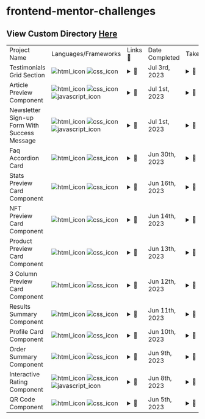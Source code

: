 # frontend-mentor-challenges

<h2>View Custom Directory <a href="https://frontend-mentor-challenges-pi-sage.vercel.app/">Here</a></h2>

<table>
    <tr>
      <td>Project Name</td>
      <td>Languages/Frameworks</td>
      <td>Links 🔗</td>
      <td>Date Completed</td>
      <td>Takeaways</td>
      <td>Trial #</td>
    </tr>
    <tr>
      <td>Testimonials Grid Section</td>
      <td>
        <img src="https://img.shields.io/badge/HTML5-E34F26?logo=html5&logoColor=white" alt="html_icon">
        <img src="https://img.shields.io/badge/CSS3-1572B6?logo=css3&logoColor=white" alt="css_icon">
      </td>
      <td>
        <details>
          <summary>🔗</summary>
          <br>
          <p><a href="https://www.frontendmentor.io/challenges/testimonials-grid-section-Nnw6J7Un7">💾 Challenge</a></p>
          <p><a href="https://www.frontendmentor.io/solutions/testimonials-grid-section-css-grid-qowee5U_uf">📨 Submission</a></p>
          <p><a href="https://github.com/Zy8712/frontend-mentor-challenges/tree/main/testimonials-grid-section/my-work">👨‍💻 My_Code</a></p>
          <p><a href="https://frontend-mentor-challenges-pi-sage.vercel.app/testimonials-grid-section/my-work/index.html">🖥️ Preview</a></p>
        </details>
      </td>
      <td>Jul 3rd, 2023</td>
      <td>
        <details>
          <summary> 📝 </summary>
          <ul>
            <br>
            <li>css-grid</li>
          </ul>
        </details>
      </td>
      <td>#1</td>
    </tr>
    <tr>
      <td>Article Preview Component</td>
      <td>
        <img src="https://img.shields.io/badge/HTML5-E34F26?logo=html5&logoColor=white" alt="html_icon">
        <img src="https://img.shields.io/badge/CSS3-1572B6?logo=css3&logoColor=white" alt="css_icon">
        <img src="https://img.shields.io/badge/JavaScript-black?logo=javascript&logoColor=yellow" alt="javascript_icon">
      </td>
      <td>
        <details>
          <summary>🔗</summary>
          <br>
          <p><a href="https://www.frontendmentor.io/challenges/article-preview-component-dYBN_pYFT">💾 Challenge</a></p>
          <p><a href="https://www.frontendmentor.io/solutions/article-preview-component-8AC3WxuhNz">📨 Submission</a></p>
          <p><a href="https://github.com/Zy8712/frontend-mentor-challenges/tree/main/article-preview-component/my-work">👨‍💻 My_Code</a></p>
          <p><a href="https://frontend-mentor-challenges-pi-sage.vercel.app/article-preview-component/my-work/index.html">🖥️ Preview</a></p>
        </details>
      </td>
      <td>Jul 1st, 2023</td>
      <td>
        <details>
          <summary> 📝 </summary>
          <ul>
            <br>
            <li>triangle-shape-made-using-border</li>
          </ul>
        </details>
      </td>
      <td>#1</td>
    </tr>
     <tr>
      <td>Newsletter Sign-up Form With Success Message</td>
      <td>
        <img src="https://img.shields.io/badge/HTML5-E34F26?logo=html5&logoColor=white" alt="html_icon">
        <img src="https://img.shields.io/badge/CSS3-1572B6?logo=css3&logoColor=white" alt="css_icon">
        <img src="https://img.shields.io/badge/JavaScript-black?logo=javascript&logoColor=yellow" alt="javascript_icon">
      </td>
      <td>
        <details>
          <summary>🔗</summary>
          <br>
          <p><a href="https://www.frontendmentor.io/challenges/newsletter-signup-form-with-success-message-3FC1AZbNrv">💾 Challenge</a></p>
          <p><a href="https://www.frontendmentor.io/solutions/newsletter-signup-form-with-success-message-_1HqFFvXBf">📨 Submission</a></p>
          <p><a href="https://github.com/Zy8712/frontend-mentor-challenges/tree/main/newsletter-sign-up-with-success-message/my-work">👨‍💻 My_Code</a></p>
          <p><a href="https://frontend-mentor-challenges-pi-sage.vercel.app/newsletter-sign-up-with-success-message/my-work/index.html">🖥️ Preview</a></p>
        </details>
      </td>
      <td>Jul 1st, 2023</td>
      <td>
        <details>
          <summary> 📝 </summary>
          <ul>
            <br>
            <li>linear-gradient(to right,,)</li>
            <li>email-regex</li>
          </ul>
        </details>
      </td>
      <td>#1</td>
    </tr>
    <tr>
      <td>Faq Accordion Card</td>
      <td>
        <img src="https://img.shields.io/badge/HTML5-E34F26?logo=html5&logoColor=white" alt="html_icon">
        <img src="https://img.shields.io/badge/CSS3-1572B6?logo=css3&logoColor=white" alt="css_icon">
      </td>
      <td>
        <details>
          <summary>🔗</summary>
          <br>
          <p><a href="https://www.frontendmentor.io/challenges/faq-accordion-card-XlyjD0Oam">💾 Challenge</a></p>
          <p><a href="https://www.frontendmentor.io/solutions/faq-accordion-card-pure-html-and-css-no-js-x32Gj2HTI0">📨 Submission</a></p>
          <p><a href="https://github.com/Zy8712/frontend-mentor-challenges/tree/main/faq-accordion-card/my-work">👨‍💻 My_Code</a></p>
          <p><a href="https://frontend-mentor-challenges-pi-sage.vercel.app/faq-accordion-card/my-work/index.html">🖥️ Preview</a></p>
        </details>
      </td>
      <td>Jun 30th, 2023</td>
      <td>
        <details>
          <summary> 📝 </summary>
          <ul>
            <br>
            <li>transform:rotate(-180deg)</li>
            <li>min-height</li>
            <li>summary::-webkit-details-marker</li>
            <li>[open]</li>
          </ul>
        </details>
      </td>
      <td>#1</td>
    </tr>
    <tr>
      <td>Stats Preview Card Component</td>
      <td>
        <img src="https://img.shields.io/badge/HTML5-E34F26?logo=html5&logoColor=white" alt="html_icon">
        <img src="https://img.shields.io/badge/CSS3-1572B6?logo=css3&logoColor=white" alt="css_icon">
      </td>
      <td>
        <details>
          <summary>🔗</summary>
          <br>
          <p><a href="https://www.frontendmentor.io/challenges/stats-preview-card-component-8JqbgoU62">💾 Challenge</a></p>
          <p><a href="https://www.frontendmentor.io/solutions/stats-preview-card-component-GbuSpqg7Vg">📨 Submission</a></p>
          <p><a href="https://github.com/Zy8712/frontend-mentor-challenges/tree/main/stats-preview-card-component/my-work">👨‍💻 My_Code</a></p>
          <p><a href="https://frontend-mentor-challenges-pi-sage.vercel.app/stats-preview-card-component/my-work/index.html">🖥️ Preview</a></p>
        </details>
      </td>
      <td>Jun 16th, 2023</td>
      <td>
        <details>
          <summary> 📝 </summary>
          <ul>
            <br>
            <li>"curtain" mechanic</li>
            <li>mix-blend-mode</li>
            <li>content:url()</li>
          </ul>
        </details>
      </td>
      <td>#1</td>
    </tr>
    <tr>
      <td>NFT Preview Card Component</td>
      <td>
        <img src="https://img.shields.io/badge/HTML5-E34F26?logo=html5&logoColor=white" alt="html_icon">
        <img src="https://img.shields.io/badge/CSS3-1572B6?logo=css3&logoColor=white" alt="css_icon">
      </td>
      <td>
        <details>
          <summary>🔗</summary>
          <br>
          <p><a href="https://www.frontendmentor.io/challenges/nft-preview-card-component-SbdUL_w0U">💾 Challenge</a></p>
          <p><a href="https://www.frontendmentor.io/solutions/nft-preview-card-component-ZoPootN-vz">📨 Submission</a></p>
          <p><a href="https://github.com/Zy8712/frontend-mentor-challenges/tree/main/nft-preview-card-component/my-work">👨‍💻 My_Code</a></p>
          <p><a href="https://frontend-mentor-challenges-pi-sage.vercel.app/nft-preview-card-component/my-work/index.html">🖥️ Preview</a></p>
        </details>
      </td>
      <td>Jun 14th, 2023</td>
      <td>
        <details>
          <summary> 📝 </summary>
          <ul>
            <br>
            <li>"curtain" mechanic</li>
            <li>gradient overlay on hover</li>
            <li>"inset: 0"</li>
          </ul>
        </details>
      </td>
      <td>#1</td>
    </tr>
       <tr>
      <td>Product Preview Card Component</td>
      <td>
        <img src="https://img.shields.io/badge/HTML5-E34F26?logo=html5&logoColor=white" alt="html_icon">
        <img src="https://img.shields.io/badge/CSS3-1572B6?logo=css3&logoColor=white" alt="css_icon">
      </td>
      <td>
        <details>
          <summary>🔗</summary>
          <br>
          <p><a href="https://www.frontendmentor.io/challenges/product-preview-card-component-GO7UmttRfa">💾 Challenge</a></p>
          <p><a href="https://www.frontendmentor.io/solutions/product-preview-card-component-XUeCFaM_c7">📨 Submission</a></p>
          <p><a href="https://github.com/Zy8712/frontend-mentor-challenges/tree/main/product-preview-card-component/my-work">👨‍💻 My_Code</a></p>
          <p><a href="https://frontend-mentor-challenges-pi-sage.vercel.app/product-preview-card-component/my-work/index.html">🖥️ Preview</a></p>
        </details>
      </td>
      <td>Jun 13th, 2023</td>
      <td>
        <details>
          <summary> 📝 </summary>
          <ul>
            <br>
            <li></li>
          </ul>
        </details>
      </td>
      <td>#1</td>
    </tr>
    <tr>
      <td>3 Column Preview Card Component</td>
      <td>
        <img src="https://img.shields.io/badge/HTML5-E34F26?logo=html5&logoColor=white" alt="html_icon">
        <img src="https://img.shields.io/badge/CSS3-1572B6?logo=css3&logoColor=white" alt="css_icon">
      </td>
      <td>
        <details>
          <summary>🔗</summary>
          <br>
          <p><a href="https://www.frontendmentor.io/challenges/3column-preview-card-component-pH92eAR2-">💾 Challenge</a></p>
          <p><a href="https://www.frontendmentor.io/solutions/3-colum-preview-card-component-bx04fR0CV3">📨 Submission</a></p>
          <p><a href="https://github.com/Zy8712/frontend-mentor-challenges/tree/main/3-column-preview-card-component/my-work">👨‍💻 My_Code</a></p>
          <p><a href="https://frontend-mentor-challenges-pi-sage.vercel.app/3-column-preview-card-component/my-work/index.html">🖥️ Preview</a></p>
        </details>
      </td>
      <td>Jun 12th, 2023</td>
      <td>
        <details>
          <summary> 📝 </summary>
          <ul>
            <br>
            <li>background-color:rgba(0,0,0,0)</li>
          </ul>
        </details>
      </td>
      <td>#1</td>
    </tr>
    <tr>
      <td>Results Summary Component</td>
      <td>
        <img src="https://img.shields.io/badge/HTML5-E34F26?logo=html5&logoColor=white" alt="html_icon">
        <img src="https://img.shields.io/badge/CSS3-1572B6?logo=css3&logoColor=white" alt="css_icon">
      </td>
      <td>
        <details>
          <summary>🔗</summary>
          <br>
          <p><a href="https://www.frontendmentor.io/challenges/results-summary-component-CE_K6s0maV">💾 Challenge</a></p>
          <p><a href="https://www.frontendmentor.io/solutions/results-summary-component-ei-KIkDlH6">📨 Submission</a></p>
          <p><a href="https://github.com/Zy8712/frontend-mentor-challenges/tree/main/results-summary-component">👨‍💻 My_Code</a></p>
          <p><a href="https://frontend-mentor-challenges-pi-sage.vercel.app/results-summary-component/my-work/index.html">🖥️ Preview</a></p>
        </details>
      </td>
      <td>Jun 11th, 2023</td>
      <td>
        <details>
          <summary> 📝</summary>
          <ul>
            <br>
            <li>gradient-backgrounds</li>
            <li>working-with-2column-format</li>
            <li>postion:relative</li>
            <li>@media(max-width: 720px)</li>
            <li>horizontal centering</li>
            <li>vertical centering</li>
            <li>display:flex</li>
            <li>flex-direction:column</li>
            <li>justify-content:center</li>
            <li>align-items:center</li>
            <li>min-height:100vh</li>
          </ul>
        </details>
      </td>
      <td>#1</td>
    </tr>
      <tr>
      <td>Profile Card Component</td>
      <td>
        <img src="https://img.shields.io/badge/HTML5-E34F26?logo=html5&logoColor=white" alt="html_icon">
        <img src="https://img.shields.io/badge/CSS3-1572B6?logo=css3&logoColor=white" alt="css_icon">
      </td>
      <td>
        <details>
          <summary>🔗</summary>
          <br>
          <p><a href="https://www.frontendmentor.io/challenges/profile-card-component-cfArpWshJ">💾 Challenge</a></p>
          <p><a href="https://www.frontendmentor.io/solutions/profile-card-component-xUxpY2QYRd">📨 Submission</a></p>
          <p><a href="https://github.com/Zy8712/frontend-mentor-challenges/tree/main/profile-card-component">👨‍💻 My_Code</a></p>
          <p><a href="https://frontend-mentor-challenges-pi-sage.vercel.app/profile-card-component/my-work/index.html">🖥️ Preview</a></p>
        </details>
      </td>
      <td>Jun 10th, 2023</td>
      <td>
        <details>
          <summary> 📝</summary>
          <ul>
            <br>
            <li>postion:relative</li>
            <li>top:-55px</li>
            <li>background-image:url(),url()</li>
            <li>background-position:</li>
            <li>horizontal centering</li>
            <li>vertical centering</li>
            <li>display:flex</li>
            <li>flex-direction:column</li>
            <li>justify-content:center</li>
            <li>align-items:center</li>
            <li>min-height:100vh</li>
          </ul>
        </details>
      </td>
      <td>#1</td>
    </tr>
      <tr>
      <td>Order Summary Component</td>
      <td>
        <img src="https://img.shields.io/badge/HTML5-E34F26?logo=html5&logoColor=white" alt="html_icon">
        <img src="https://img.shields.io/badge/CSS3-1572B6?logo=css3&logoColor=white" alt="css_icon">
      </td>
      <td>
        <details>
          <summary>🔗</summary>
          <br>
          <p><a href="https://www.frontendmentor.io/challenges/order-summary-component-QlPmajDUj">💾 Challenge</a></p>
          <p><a href="https://www.frontendmentor.io/solutions/order-summary-component-WE31xQiACv">📨 Submission</a></p>
          <p><a href="https://github.com/Zy8712/frontend-mentor-challenges/tree/main/order-summary-component">👨‍💻 My_Code</a></p>
          <p><a href="https://frontend-mentor-challenges-pi-sage.vercel.app/order-summary-component/my-work/index.html">🖥️ Preview</a></p>
        </details>
      </td>
      <td>Jun 9th, 2023</td>
      <td>
        <details>
          <summary> 📝</summary>
          <ul>
            <br>
            <li>background-image:url()</li>
            <li>background-repeat:no-repeat</li>
            <li>background-size:contain</li>
            <li>@media(max-width: 720px)</li>
            <li>horizontal centering</li>
            <li>vertical centering</li>
            <li>display:flex</li>
            <li>flex-direction:column</li>
            <li>justify-content:center</li>
            <li>align-items:center</li>
            <li>min-height:100vh</li>
          </ul>
        </details>
      </td>
      <td>#1</td>
    </tr>
        <tr>
      <td>Interactive Rating Component</td>
      <td>
        <img src="https://img.shields.io/badge/HTML5-E34F26?logo=html5&logoColor=white" alt="html_icon">
        <img src="https://img.shields.io/badge/CSS3-1572B6?logo=css3&logoColor=white" alt="css_icon">
        <img src="https://img.shields.io/badge/JavaScript-black?logo=javascript&logoColor=yellow" alt="javascript_icon">
      </td>
      <td>
        <details>
          <summary>🔗</summary>
          <br>
          <p><a href="https://www.frontendmentor.io/challenges/interactive-rating-component-koxpeBUmI">💾 Challenge</a></p>
          <p><a href="https://www.frontendmentor.io/solutions/interactive-rating-component-rtYk-cl4oF">📨 Submission</a></p>
          <p><a href="https://github.com/Zy8712/frontend-mentor-challenges/tree/main/interactive-rating-component">👨‍💻 My_Code</a></p>
          <p><a href="https://frontend-mentor-challenges-pi-sage.vercel.app/interactive-rating-component/my-work/index.html">🖥️ Preview</a></p>
        </details>
      </td>
      <td>Jun 8th, 2023</td>
      <td>
        <details>
          <summary> 📝</summary>
          <ul>
            <br>
            <li>justify-content:space-between</li>
            <li>display:none</li>
            <li>horizontal centering</li>
            <li>vertical centering</li>
            <li>display:flex</li>
            <li>flex-direction:column</li>
            <li>justify-content:center</li>
            <li>align-items:center</li>
            <li>min-height:100vh</li>
          </ul>
        </details>
      </td>
      <td>#1</td>
    </tr>
  <tr>
      <td>QR Code Component</td>
      <td>
        <img src="https://img.shields.io/badge/HTML5-E34F26?logo=html5&logoColor=white" alt="html_icon">
        <img src="https://img.shields.io/badge/CSS3-1572B6?logo=css3&logoColor=white" alt="css_icon">
      </td>
      <td>
        <details>
          <summary>🔗</summary>
          <br>
          <p><a href="https://www.frontendmentor.io/challenges/qr-code-component-iux_sIO_H">💾 Challenge</a></p>
          <p><a href="https://www.frontendmentor.io/solutions/qr-code-component--5WXBrWYG6">📨 Submission</a></p>
          <p><a href="https://github.com/Zy8712/frontend-mentor-challenges/tree/main/qr-code-component">👨‍💻 My_Code</a></p>
          <p><a href="https://frontend-mentor-challenges-pi-sage.vercel.app/qr-code-component/my-work/index.html">🖥️ Preview</a></p>
        </details>
      </td>
      <td>Jun 5th, 2023</td>
      <td>
        <details>
          <summary> 📝</summary>
          <ul>
            <br>
            <li>horizontal centering</li>
            <li>vertical centering</li>
            <li>display:flex</li>
            <li>justify-content:center</li>
            <li>align-items:center</li>
            <li>min-height:100vh</li>
          </ul>
        </details>
      </td>
      <td>#1</td>
    </tr>
</table>
